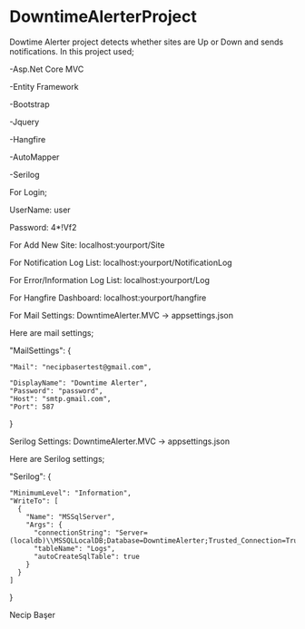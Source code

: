 # DowntimeAlerterProject
Dowtime Alerter project detects whether sites are Up or Down and sends notifications.
In this project used;


-Asp.Net Core MVC

-Entity Framework

-Bootstrap

-Jquery

-Hangfire

-AutoMapper

-Serilog

For Login;

UserName: user

Password: 4*!Vf2

For Add New Site: localhost:yourport/Site

For Notification Log List: localhost:yourport/NotificationLog

For Error/Information Log List: localhost:yourport/Log

For Hangfire Dashboard: localhost:yourport/hangfire

For Mail Settings: DowntimeAlerter.MVC -> appsettings.json

Here are mail settings;


  "MailSettings": {  
  
    "Mail": "necipbasertest@gmail.com",
    
    "DisplayName": "Downtime Alerter",
    "Password": "password",
    "Host": "smtp.gmail.com",
    "Port": 587
  }
  
Serilog Settings: DowntimeAlerter.MVC -> appsettings.json

Here are Serilog settings;

  "Serilog": {
  
    "MinimumLevel": "Information",
    "WriteTo": [
      {
        "Name": "MSSqlServer",
        "Args": {
          "connectionString": "Server=(localdb)\\MSSQLLocalDB;Database=DowntimeAlerter;Trusted_Connection=True;MultipleActiveResultSets=true",
          "tableName": "Logs",
          "autoCreateSqlTable": true
        }
      }
    ]
  }
  
Necip Başer
